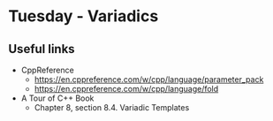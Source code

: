 # Tuesday - Variadics

## Useful links
- CppReference
    - https://en.cppreference.com/w/cpp/language/parameter_pack
    - https://en.cppreference.com/w/cpp/language/fold
- A Tour of C++ Book
    - Chapter 8, section 8.4.  Variadic Templates
